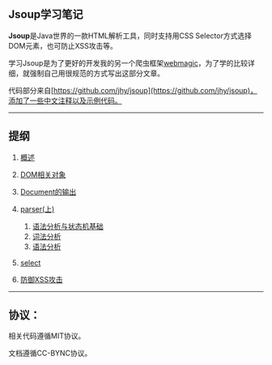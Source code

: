 Jsoup学习笔记 
------
**Jsoup**是Java世界的一款HTML解析工具，同时支持用CSS Selector方式选择DOM元素，也可防止XSS攻击等。

学习Jsoup是为了更好的开发我的另一个爬虫框架[webmagic](https://githu.com/code4craft/webmaigc)，为了学的比较详细，就强制自己用很规范的方式写出这部分文章。

代码部分来自[https://github.com/jhy/jsoup](https://github.com/jhy/jsoup)，添加了一些中文注释以及示例代码。

---------------

## 提纲

1. [概述](https://github.com/code4craft/jsoup-learning/blob/master/blogs/jsoup1.md)

2. [DOM相关对象](https://github.com/code4craft/jsoup-learning/blob/master/blogs/jsoup2.md)

3. [Document的输出](https://github.com/code4craft/jsoup-learning/blob/master/blogs/jsoup3.md)

4. [parser(上)](https://github.com/code4craft/jsoup-learning/blob/master/blogs/jsoup4.md)

	1. [语法分析与状态机基础](https://github.com/code4craft/jsoup-learning/blob/master/blogs/jsoup4.md)
	2. [词法分析](https://github.com/code4craft/jsoup-learning/blob/master/blogs/jsoup5.md)
	3. [语法分析](https://github.com/code4craft/jsoup-learning/blob/master/blogs/jsoup6.md)

5. [select](https://github.com/code4craft/jsoup/blob-learning/master/blogs/jsoup7.md)

6. [防御XSS攻击](https://github.com/code4craft/jsoup-learning/blob/master/blogs/jsoup8.md)

-------

## 协议：

相关代码遵循MIT协议。

文档遵循CC-BYNC协议。